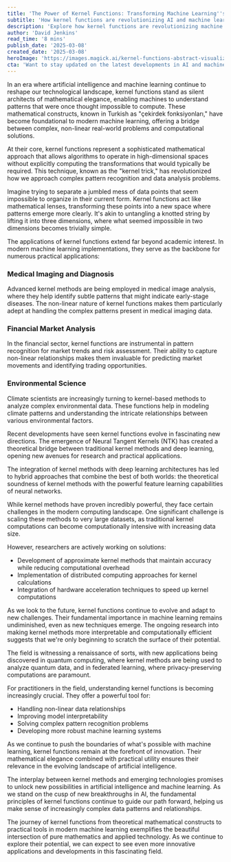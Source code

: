 ```yaml
---
title: 'The Power of Kernel Functions: Transforming Machine Learning''s Dimensional Frontier'
subtitle: 'How kernel functions are revolutionizing AI and machine learning'
description: 'Explore how kernel functions are revolutionizing machine learning by enabling complex pattern recognition and data analysis. From medical imaging to financial markets, these mathematical constructs are pushing the boundaries of what''s possible in AI technology.'
author: 'David Jenkins'
read_time: '8 mins'
publish_date: '2025-03-08'
created_date: '2025-03-08'
heroImage: 'https://images.magick.ai/kernel-functions-abstract-visualization.jpg'
cta: 'Want to stay updated on the latest developments in AI and machine learning? Follow us on LinkedIn for in-depth analyses and breakthrough discoveries in kernel functions and beyond!'
---
```


In an era where artificial intelligence and machine learning continue to reshape our technological landscape, kernel functions stand as silent architects of mathematical elegance, enabling machines to understand patterns that were once thought impossible to compute. These mathematical constructs, known in Turkish as "çekirdek fonksiyonları," have become foundational to modern machine learning, offering a bridge between complex, non-linear real-world problems and computational solutions.

At their core, kernel functions represent a sophisticated mathematical approach that allows algorithms to operate in high-dimensional spaces without explicitly computing the transformations that would typically be required. This technique, known as the "kernel trick," has revolutionized how we approach complex pattern recognition and data analysis problems.

Imagine trying to separate a jumbled mess of data points that seem impossible to organize in their current form. Kernel functions act like mathematical lenses, transforming these points into a new space where patterns emerge more clearly. It's akin to untangling a knotted string by lifting it into three dimensions, where what seemed impossible in two dimensions becomes trivially simple.

The applications of kernel functions extend far beyond academic interest. In modern machine learning implementations, they serve as the backbone for numerous practical applications:

### Medical Imaging and Diagnosis

Advanced kernel methods are being employed in medical image analysis, where they help identify subtle patterns that might indicate early-stage diseases. The non-linear nature of kernel functions makes them particularly adept at handling the complex patterns present in medical imaging data.

### Financial Market Analysis

In the financial sector, kernel functions are instrumental in pattern recognition for market trends and risk assessment. Their ability to capture non-linear relationships makes them invaluable for predicting market movements and identifying trading opportunities.

### Environmental Science

Climate scientists are increasingly turning to kernel-based methods to analyze complex environmental data. These functions help in modeling climate patterns and understanding the intricate relationships between various environmental factors.

Recent developments have seen kernel functions evolve in fascinating new directions. The emergence of Neural Tangent Kernels (NTK) has created a theoretical bridge between traditional kernel methods and deep learning, opening new avenues for research and practical applications.

The integration of kernel methods with deep learning architectures has led to hybrid approaches that combine the best of both worlds: the theoretical soundness of kernel methods with the powerful feature learning capabilities of neural networks.

While kernel methods have proven incredibly powerful, they face certain challenges in the modern computing landscape. One significant challenge is scaling these methods to very large datasets, as traditional kernel computations can become computationally intensive with increasing data size.

However, researchers are actively working on solutions:
- Development of approximate kernel methods that maintain accuracy while reducing computational overhead
- Implementation of distributed computing approaches for kernel calculations
- Integration of hardware acceleration techniques to speed up kernel computations

As we look to the future, kernel functions continue to evolve and adapt to new challenges. Their fundamental importance in machine learning remains undiminished, even as new techniques emerge. The ongoing research into making kernel methods more interpretable and computationally efficient suggests that we're only beginning to scratch the surface of their potential.

The field is witnessing a renaissance of sorts, with new applications being discovered in quantum computing, where kernel methods are being used to analyze quantum data, and in federated learning, where privacy-preserving computations are paramount.

For practitioners in the field, understanding kernel functions is becoming increasingly crucial. They offer a powerful tool for:
- Handling non-linear data relationships
- Improving model interpretability
- Solving complex pattern recognition problems
- Developing more robust machine learning systems

As we continue to push the boundaries of what's possible with machine learning, kernel functions remain at the forefront of innovation. Their mathematical elegance combined with practical utility ensures their relevance in the evolving landscape of artificial intelligence.

The interplay between kernel methods and emerging technologies promises to unlock new possibilities in artificial intelligence and machine learning. As we stand on the cusp of new breakthroughs in AI, the fundamental principles of kernel functions continue to guide our path forward, helping us make sense of increasingly complex data patterns and relationships.

The journey of kernel functions from theoretical mathematical constructs to practical tools in modern machine learning exemplifies the beautiful intersection of pure mathematics and applied technology. As we continue to explore their potential, we can expect to see even more innovative applications and developments in this fascinating field.